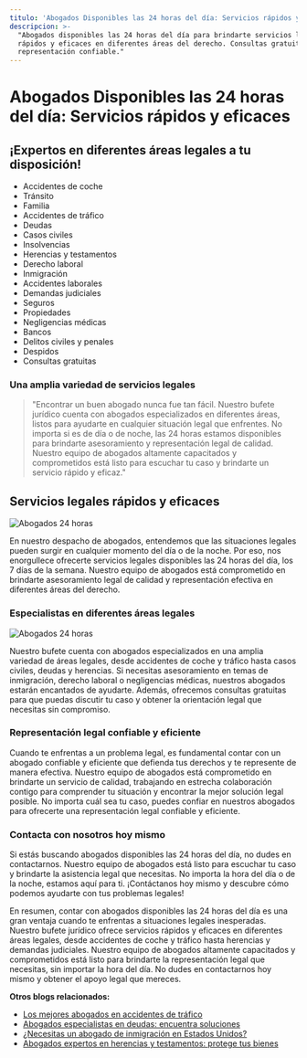 ```yaml
---
titulo: 'Abogados Disponibles las 24 horas del día: Servicios rápidos y eficaces'
descripcion: >-
  "Abogados disponibles las 24 horas del día para brindarte servicios legales
  rápidos y eficaces en diferentes áreas del derecho. Consultas gratuitas y
  representación confiable."
---
```


# Abogados Disponibles las 24 horas del día: Servicios rápidos y eficaces

## ¡Expertos en diferentes áreas legales a tu disposición!

- Accidentes de coche
- Tránsito
- Familia
- Accidentes de tráfico
- Deudas
- Casos civiles
- Insolvencias
- Herencias y testamentos
- Derecho laboral
- Inmigración
- Accidentes laborales
- Demandas judiciales
- Seguros
- Propiedades
- Negligencias médicas
- Bancos
- Delitos civiles y penales
- Despidos
- Consultas gratuitas

### Una amplia variedad de servicios legales

> "Encontrar un buen abogado nunca fue tan fácil. Nuestro bufete jurídico cuenta con abogados especializados en diferentes áreas, listos para ayudarte en cualquier situación legal que enfrentes. No importa si es de día o de noche, las 24 horas estamos disponibles para brindarte asesoramiento y representación legal de calidad. Nuestro equipo de abogados altamente capacitados y comprometidos está listo para escuchar tu caso y brindarte un servicio rápido y eficaz."


## Servicios legales rápidos y eficaces




![Abogados 24 horas](./img/abogados-24-horas-1.webp)




En nuestro despacho de abogados, entendemos que las situaciones legales pueden surgir en cualquier momento del día o de la noche. Por eso, nos enorgullece ofrecerte servicios legales disponibles las 24 horas del día, los 7 días de la semana. Nuestro equipo de abogados está comprometido en brindarte asesoramiento legal de calidad y representación efectiva en diferentes áreas del derecho.




### Especialistas en diferentes áreas legales




![Abogados 24 horas](./img/abogados-24-horas-2.webp)




Nuestro bufete cuenta con abogados especializados en una amplia variedad de áreas legales, desde accidentes de coche y tráfico hasta casos civiles, deudas y herencias. Si necesitas asesoramiento en temas de inmigración, derecho laboral o negligencias médicas, nuestros abogados estarán encantados de ayudarte. Además, ofrecemos consultas gratuitas para que puedas discutir tu caso y obtener la orientación legal que necesitas sin compromiso.




### Representación legal confiable y eficiente




Cuando te enfrentas a un problema legal, es fundamental contar con un abogado confiable y eficiente que defienda tus derechos y te represente de manera efectiva. Nuestro equipo de abogados está comprometido en brindarte un servicio de calidad, trabajando en estrecha colaboración contigo para comprender tu situación y encontrar la mejor solución legal posible. No importa cuál sea tu caso, puedes confiar en nuestros abogados para ofrecerte una representación legal confiable y eficiente.




### Contacta con nosotros hoy mismo




Si estás buscando abogados disponibles las 24 horas del día, no dudes en contactarnos. Nuestro equipo de abogados está listo para escuchar tu caso y brindarte la asistencia legal que necesitas. No importa la hora del día o de la noche, estamos aquí para ti. ¡Contáctanos hoy mismo y descubre cómo podemos ayudarte con tus problemas legales!









En resumen, contar con abogados disponibles las 24 horas del día es una gran ventaja cuando te enfrentas a situaciones legales inesperadas. Nuestro bufete jurídico ofrece servicios rápidos y eficaces en diferentes áreas legales, desde accidentes de coche y tráfico hasta herencias y demandas judiciales. Nuestro equipo de abogados altamente capacitados y comprometidos está listo para brindarte la representación legal que necesitas, sin importar la hora del día. No dudes en contactarnos hoy mismo y obtener el apoyo legal que mereces.




**Otros blogs relacionados:**

- [Los mejores abogados en accidentes de tráfico](los-mejores-abogados-en-accidentes-de-trafico)
- [Abogados especialistas en deudas: encuentra soluciones](abogados-especialistas-en-deudas)
- [¿Necesitas un abogado de inmigración en Estados Unidos?](abogado-de-inmigracion-usa)
- [Abogados expertos en herencias y testamentos: protege tus bienes](abogados-expertos-en-herencias-y-testamentos)

